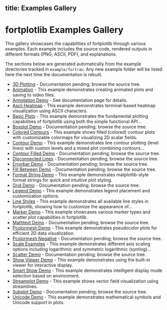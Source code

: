 title: Examples Gallery
---

# fortplotlib Examples Gallery

This gallery showcases the capabilities of fortplotlib through various examples. Each example includes the source code, rendered outputs in different formats (PNG, ASCII, PDF), and explanations.

The sections below are generated automatically from the example
directories tracked in `example/fortran`. Any new example folder will be
listed here the next time the documentation is rebuilt.

<!-- AUTO_EXAMPLES_START -->

- [3D Plotting](https://github.com/lazy-fortran/fortplot/tree/main/example/fortran/3d_plotting) - Documentation pending; browse the source tree.
- [Animation](./animation.html) - This example demonstrates creating animated plots and saving to video files.
- [Annotation Demo](./annotation_demo.html) - See documentation page for details.
- [Ascii Heatmap](./ascii_heatmap.html) - This example demonstrates terminal-based heatmap visualization using ASCII characters.
- [Basic Plots](./basic_plots.html) - This example demonstrates the fundamental plotting capabilities of fortplotlib using both the simple functional API...
- [Boxplot Demo](https://github.com/lazy-fortran/fortplot/tree/main/example/fortran/boxplot_demo) - Documentation pending; browse the source tree.
- [Colored Contours](./colored_contours.html) - This example shows filled (colored) contour plots with customizable colormaps for visualizing 2D scalar fields.
- [Contour Demo](./contour_demo.html) - This example demonstrates line contour plotting (level lines) with custom levels and a mixed plot combining contours...
- [Contour Filled Demo](https://github.com/lazy-fortran/fortplot/tree/main/example/fortran/contour_filled_demo) - Documentation pending; browse the source tree.
- [Disconnected Lines](https://github.com/lazy-fortran/fortplot/tree/main/example/fortran/disconnected_lines) - Documentation pending; browse the source tree.
- [Errorbar Demo](https://github.com/lazy-fortran/fortplot/tree/main/example/fortran/errorbar_demo) - Documentation pending; browse the source tree.
- [Fill Between Demo](https://github.com/lazy-fortran/fortplot/tree/main/example/fortran/fill_between_demo) - Documentation pending; browse the source tree.
- [Format String Demo](./format_string_demo.html) - This example demonstrates matplotlib-style format strings for quick and intuitive plot styling.
- [Grid Demo](https://github.com/lazy-fortran/fortplot/tree/main/example/fortran/grid_demo) - Documentation pending; browse the source tree.
- [Legend Demo](./legend_demo.html) - This example demonstrates legend placement and customization options.
- [Line Styles](./line_styles.html) - This example demonstrates all available line styles in fortplotlib, showing how to customize the appearance of...
- [Marker Demo](./marker_demo.html) - This example showcases various marker types and scatter plot capabilities in fortplotlib.
- [Mathtext Demo](https://github.com/lazy-fortran/fortplot/tree/main/example/fortran/mathtext_demo) - Documentation pending; browse the source tree.
- [Pcolormesh Demo](./pcolormesh_demo.html) - This example demonstrates pseudocolor plots for efficient 2D data visualization.
- [Pcolormesh Negative](https://github.com/lazy-fortran/fortplot/tree/main/example/fortran/pcolormesh_negative) - Documentation pending; browse the source tree.
- [Scale Examples](./scale_examples.html) - This example demonstrates different axis scaling options including logarithmic and symmetric logarithmic (symlog)...
- [Scatter Demo](https://github.com/lazy-fortran/fortplot/tree/main/example/fortran/scatter_demo) - Documentation pending; browse the source tree.
- [Show Viewer Demo](./show_viewer_demo.html) - This example demonstrates using the built-in viewer for interactive display.
- [Smart Show Demo](./smart_show_demo.html) - This example demonstrates intelligent display mode selection based on environment.
- [Streamplot Demo](./streamplot_demo.html) - This example shows vector field visualization using streamlines.
- [Subplot Demo](https://github.com/lazy-fortran/fortplot/tree/main/example/fortran/subplot_demo) - Documentation pending; browse the source tree.
- [Unicode Demo](./unicode_demo.html) - This example demonstrates mathematical symbols and Unicode support in plots.

<!-- AUTO_EXAMPLES_END -->
